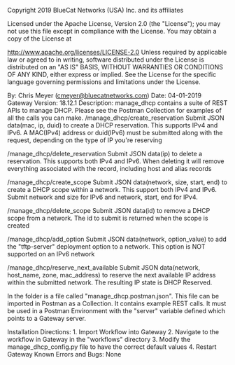 Copyright 2019 BlueCat Networks (USA) Inc. and its affiliates

Licensed under the Apache License, Version 2.0 (the "License"); you may not use this file except in compliance with the License. You may obtain a copy of the License at

http://www.apache.org/licenses/LICENSE-2.0
Unless required by applicable law or agreed to in writing, software distributed under the License is distributed on an "AS IS" BASIS, WITHOUT WARRANTIES OR CONDITIONS OF ANY KIND, either express or implied. See the License for the specific language governing permissions and limitations under the License.

By: Chris Meyer (cmeyer@bluecatnetworks.com)
Date: 04-01-2019
Gateway Version: 18.12.1
Description: manage_dhcp contains a suite of REST APIs to manage DHCP. Please see the Postman Collection for examples of all the calls you can make.
/manage_dhcp/create_reservation
Submit JSON data(mac, ip, duid) to create a DHCP reservation. This supports IPv4 and IPv6. A MAC(IPv4) address or duid(IPv6) must be submitted along with the request, depending on the type of IP you're reserving

/manage_dhcp/delete_reservation
Submit JSON data(ip) to delete a reservation. This supports both IPv4 and IPv6. When deleting it will remove everything associated with the record, including host and alias records

/manage_dhcp/create_scope
Submit JSON data(network, size, start, end) to create a DHCP scope within a network. This support both IPv4 and IPv6. Submit network and size for IPv6 and network, start, end for IPv4.

/manage_dhcp/delete_scope
Submit JSON data(id) to remove a DHCP scope from a network. The id to submit is returned when the scope is created

/manage_dhcp/add_option
Submit JSON data(network, option_value) to add the "tftp-server" deployment option to a network. This option is NOT supported on an IPv6 network

/manage_dhcp/reserve_next_available
Submit JSON data(network, host_name, zone, mac_address) to reserve the next available IP address within the submitted network. The resulting IP state is DHCP Reserved.

In the folder is a file called "manage_dhcp.postman.json". This file can be imported in Postman as a Collection. It contains example REST calls. It must be used in a Postman Environment with the "server" variable defined which points to a Gateway server.

Installation Directions: 1. Import Workflow into Gateway
                         2. Navigate to the workflow in Gateway in the "workflows" directory
                         3. Modify the manage_dhcp_config.py file to have the correct default values
                         4. Restart Gateway
Known Errors and Bugs: None